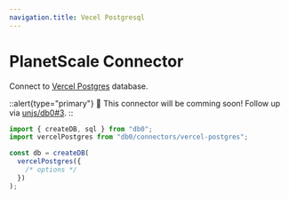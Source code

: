 ```yaml
---
navigation.title: Vecel Postgresql
---
```


# PlanetScale Connector

Connect to [Vercel Postgres](https://vercel.com/docs/storage/vercel-postgres) database.

::alert{type="primary"}
🚀 This connector will be comming soon! Follow up via [unjs/db0#3](https://github.com/unjs/db0/issues/3).
::

```js
import { createDB, sql } from "db0";
import vercelPostgres from "db0/connectors/vercel-postgres";

const db = createDB(
  vercelPostgres({
    /* options */
  })
);
```
